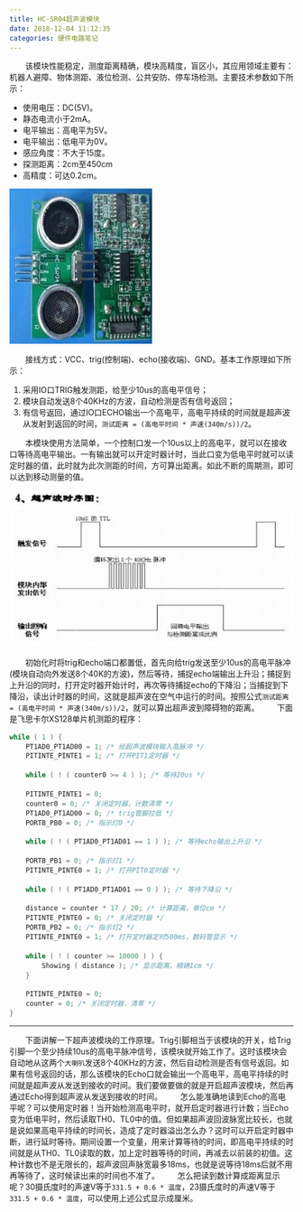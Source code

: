 ```yaml
---
title: HC-SR04超声波模块
date: 2018-12-04 11:12:35
categories: 硬件电路笔记
---
```

&emsp;&emsp;该模块性能稳定，测度距离精确，模块高精度，盲区小，其应用领域主要有：机器人避障、物体测距、液位检测、公共安防、停车场检测。主要技术参数如下所示：

- 使用电压：DC(5V)。
- 静态电流小于2mA。
- 电平输出：高电平为5V。
- 电平输出：低电平为0V。
- 感应角度：不大于15度。
- 探测距离：2cm至450cm
- 高精度：可达0.2cm。

<img src="./HC-SR04超声波模块/1.jpg">

&emsp;&emsp;接线方式：VCC、trig(控制端)、echo(接收端)、GND。基本工作原理如下所示：

1. 采用IO口TRIG触发测距，给至少10us的高电平信号；
2. 模块自动发送8个40KHz的方波，自动检测是否有信号返回；
3. 有信号返回，通过IO口ECHO输出一个高电平，高电平持续的时间就是超声波从发射到返回的时间，`测试距离 = (高电平时间 * 声速(340m/s))/2`。

&emsp;&emsp;本模块使用方法简单，一个控制口发一个10us以上的高电平，就可以在接收口等待高电平输出。一有输出就可以开定时器计时，当此口变为低电平时就可以读定时器的值，此时就为此次测距的时间，方可算出距离。如此不断的周期测，即可以达到移动测量的值。

<img src="./HC-SR04超声波模块/2.jpg">

&emsp;&emsp;初始化时将trig和echo端口都置低，首先向给trig发送至少10us的高电平脉冲(模块自动向外发送8个40K的方波)，然后等待，捕捉echo端输出上升沿；捕捉到上升沿的同时，打开定时器开始计时，再次等待捕捉echo的下降沿；当捕捉到下降沿，读出计时器的时间，这就是超声波在空气中运行的时间。按照公式`测试距离 = (高电平时间 * 声速(340m/s))/2`，就可以算出超声波到障碍物的距离。
&emsp;&emsp;下面是飞思卡尔XS128单片机测距的程序：

``` c
while ( 1 ) {
    PT1AD0_PT1AD00 = 1; /* 给超声波模块输入高脉冲 */
    PITINTE_PINTE1 = 1; /* 打开PIT1定时器 */

    while ( ! ( counter0 >= 4 ) ); /* 等待20us */

    PITINTE_PINTE1 = 0;
    counter0 = 0; /* 关闭定时器，计数清零 */
    PT1AD0_PT1AD00 = 0; /* trig管脚拉低 */
    PORTB_PB0 = 0; /* 指示灯0 */

    while ( ! ( PT1AD0_PT1AD01 == 1 ) ); /* 等待echo输出上升沿 */

    PORTB_PB1 = 0; /* 指示灯1 */
    PITINTE_PINTE0 = 1; /* 打开PIT0定时器 */

    while ( ! ( PT1AD0_PT1AD01 == 0 ) ); /* 等待下降沿 */

    distance = counter * 17 / 20; /* 计算距离，单位cm */
    PITINTE_PINTE0 = 0; /* 关闭定时器 */
    PORTB_PB2 = 0; /* 指示灯2 */
    PITINTE_PINTE0 = 1; /* 打开定时器定时500ms，数码管显示 */

    while ( ! ( counter >= 10000 ) ) {
        Showing ( distance ); /* 显示距离，精确1cm */
    }

    PITINTE_PINTE0 = 0;
    counter = 0; /* 关闭定时器，清零 */
}
```

---
&emsp;&emsp;下面讲解一下超声波模块的工作原理。Trig引脚相当于该模块的开关，给Trig引脚一个至少持续10us的高电平脉冲信号，该模块就开始工作了。这时该模块会自动地从这两个`大喇叭`发送8个40KHz的方波，然后自动检测是否有信号返回。如果有信号返回的话，那么该模块的Echo口就会输出一个高电平，高电平持续的时间就是超声波从发送到接收的时间。我们要做要做的就是开启超声波模块，然后再通过Echo得到超声波从发送到接收的时间。
&emsp;&emsp;怎么能准确地读到Echo的高电平呢？可以使用定时器！当开始检测高电平时，就开启定时器进行计数；当Echo变为低电平时，然后读取TH0、TL0中的值。但如果超声波回波脉宽比较长，也就是说如果高电平持续的时间长，造成了定时器溢出怎么办？这时可以开启定时器中断，进行延时等待。期间设置一个变量，用来计算等待的时间，即高电平持续的时间就是从TH0、TL0读取的数，加上定时器等待的时间，再减去以前装的初值。这种计数也不是无限长的，超声波回声脉宽最多18ms，也就是说等待18ms后就不用再等待了，这时候读出来的时间也不准了。
&emsp;&emsp;怎么把读到数计算成距离显示呢？30摄氏度时的声速V等于`331.5 + 0.6 * 温度`，23摄氏度时的声速V等于`331.5 + 0.6 * 温度`，可以使用上述公式显示成厘米。
